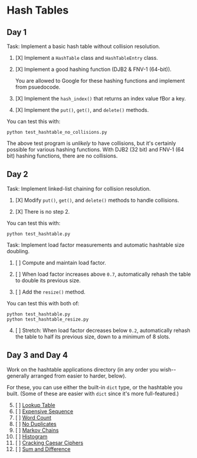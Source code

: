 # Hash Tables

## Day 1

Task: Implement a basic hash table without collision resolution.

1. [X] Implement a `HashTable` class and `HashTableEntry` class.

2. [X] Implement a good hashing function (DJB2 & FNV-1 (64-bit)).

   You are allowed to Google for these hashing functions and implement
   from psuedocode.

3. [X] Implement the `hash_index()` that returns an index value fBor a key.

4. [X] Implement the `put()`, `get()`, and `delete()` methods.

You can test this with:

```
python test_hashtable_no_collisions.py
```

The above test program is _unlikely_ to have collisions, but it's
certainly possible for various hashing functions. With DJB2 (32 bit) and
FNV-1 (64 bit) hashing functions, there are no collisions.

## Day 2

Task: Implement linked-list chaining for collision resolution.

1. [X] Modify `put()`, `get()`, and `delete()` methods to handle collisions.

2. [X] There is no step 2.

You can test this with:

```
python test_hashtable.py
```

Task: Implement load factor measurements and automatic hashtable size
doubling.

1. [ ] Compute and maintain load factor.

2. [ ] When load factor increases above `0.7`, automatically rehash the
   table to double its previous size.

3. [ ] Add the `resize()` method.

You can test this with both of:

```
python test_hashtable.py
python test_hashtable_resize.py
```

4. [ ] Stretch: When load factor decreases below `0.2`, automatically rehash
the table to half its previous size, down to a minimum of 8 slots.

## Day 3 and Day 4

Work on the hashtable applications directory (in any order you
wish--generally arranged from easier to harder, below).

For these, you can use either the built-in `dict` type, or the hashtable
you built. (Some of these are easier with `dict` since it's more
full-featured.)

5. [ ] [Lookup Table](applications/lookup_table/)
6. [ ] [Expensive Sequence](applications/expensive_seq/)
7. [ ] [Word Count](applications/word_count/)
8. [ ] [No Duplicates](applications/no_dups/)
9. [ ] [Markov Chains](applications/markov/)
10. [ ] [Histogram](applications/histo/)
11. [ ] [Cracking Caesar Ciphers](applications/crack_caesar/)
12. [ ] [Sum and Difference](applications/sumdiff/)

